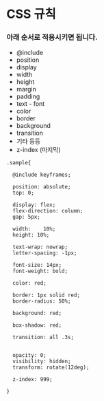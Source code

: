 
# CSS 규칙
### 아래 순서로 적용시키면 됩니다.

- @include
- position
- display
- width
- height
- margin
- padding
- text - font
- color
- border
- background
- transition
- 기타 등등
- z-index (마지막)


`````````
.sample{

  @include keyframes;

  position: absolute;
  top: 0;

  display: flex;
  flex-direction: column;
  gap: 5px;

  width:	10%;
  height: 10%;

  text-wrap: nowrap;
  letter-spacing: -1px;

  font-size: 14px;
  font-weight: bold;

  color: red;

  border: 1px solid red;
  border-radius: 50%;

  background: red;

  box-shadow: red;

  transition: all .3s;


  opacity: 0;
  visibility: hidden;
  transform: rotate(12deg);

  z-index: 999; 

}

`````````
